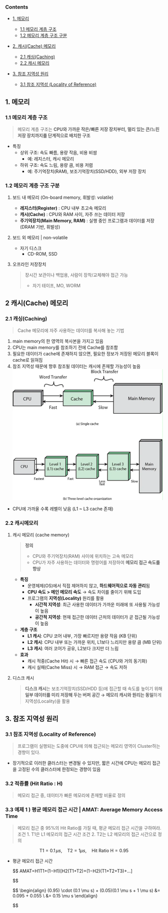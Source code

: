 ### Contents
- [1. 메모리](#1-메모리)
  - [1.1 메모리 계층 구조](#11-메모리-계층-구조)
  - [1.2 메모리 계층 구조 구분](#12-메모리-계층-구조-구분)

- [2. 캐시(Cache) 메모리](#2-캐시cache-메모리)
  - [2.1 캐싱(Caching)](#21-캐싱caching)
  - [2.2 캐시 메모리](#22-캐시메모리)

- [3. 참조 지역성 원리](#3-참조-지역성-원리)
  - [3.1 참조 지역성 (Locality of Reference)](#31-참조-지역성-locality-of-reference)

## **1. 메모리**

### **1.1 메모리 계층 구조**

> 메모리 계층 구조는 **CPU와 가까운 작은/빠른 저장 장치부터, 멀리 있는 큰/느린 저장 장치까지를 단계적으로 배치한 구조**
> 
- 특징
    - 상위 구조: 속도 빠름, 용량 작음, 비용 비쌈
        - 예: 레지스터, 캐시 메모리
    - 하위 구조: 속도 느림, 용량 큼, 비용 저렴
        - 예: 주기억장치(RAM), 보조기억장치(SSD/HDD), 외부 저장 장치

### **1.2 메모리 계층 구조 구분**

1. 보드 내 메모리 (On-board memory, 휘발성: volatile)
    - **레지스터(Register)** : CPU 내부 초고속 메모리
    - **캐시(Cache)** : CPU와 RAM 사이, 자주 쓰는 데이터 저장
    - **주기억장치(Main Memory, RAM)** : 실행 중인 프로그램과 데이터를 저장 (DRAM 기반, 휘발성)
2. 보드 외 메모리 | non-volatile
    - 자기 디스크
        - CD-ROM, SSD
3. 오프라인 저장장치
    
    > 장시간 보관이나 백업용, 사람이 장착/교체해야 접근 가능
    > 
    > - 자기 테이프, MO, WORM

## **2 캐시(Cache) 메모리**

### **2.1 캐싱(Caching)**

> Cache 메모리에 자주 사용하는 데이터를 복사해 놓는 기법
> 
1. main memory의 한 영역의 복사본을 가지고 있음
2. CPU는 main memory를 참조하기 전에 Cache를 참조함
3. 필요한 데이터가 cache에 존재하지 않으면, 필요한 정보가 저장된 메모리 블록이 cache로 읽혀짐
4. 참조 지역성 때문에 향후 참조될 데이터는 캐시에 존재할 가능성이 높음
![alt text](4.png)
- CPU에 가까울 수록 레벨이 낮음 (L1 ~ L3 cache 존재)

### **2.2 캐시메모리**
1. 캐시 메모리 (cache memory)
    
    > **정의**
    > 
    > - CPU와 주기억장치(RAM) 사이에 위치하는 고속 메모리
    > - CPU가 자주 사용하는 데이터와 명령어를 저장하여 **메모리 접근 속도를 향상**
    - **특징**
        - 운영체제(OS)에서 직접 제어하지 않고, **하드웨어적으로 자동 관리**됨
        - **CPU 속도 > 메인 메모리 속도** → 속도 차이를 줄이기 위해 도입
        - 프로그램의 **지역성(Locality)** 원리를 활용
            - **시간적 지역성**: 최근 사용한 데이터가 가까운 미래에 또 사용될 가능성이 높음
            - **공간적 지역성**: 현재 접근한 데이터 근처의 데이터가 곧 접근될 가능성이 높음
    - **계층 구조**
        - **L1 캐시**: CPU 코어 내부, 가장 빠르지만 용량 작음 (KB 단위)
        - **L2 캐시**: CPU 내부 또는 가까운 위치, L1보다 느리지만 용량 큼 (MB 단위)
        - **L3 캐시**: 여러 코어가 공유, L2보다 크지만 더 느림
    - **효과**
        - 캐시 적중(Cache Hit) 시 → 빠른 접근 속도 (CPU와 거의 동기화)
        - 캐시 실패(Cache Miss) 시 → RAM 접근 → 속도 저하
2. 디스크 캐시 
    > **디스크 캐시**는 보조기억장치(SSD/HDD 등)에 접근할 때 속도를 높이기 위해 **일부 데이터를 미리 저장해 두는 버퍼 공간
    → 메모리 캐시와 원리는 동일**하게 지역성(Locality)을 활용
    > 

## **3. 참조 지역성 원리**

### **3.1 참조 지역성 (Locality of Reference)**

> 프로그램이 실행되는 도중에 CPU에 의해 접근되는 메모리 영역이 Cluster하는 경향이 있다.
> 
- 장기적으로 이러한 클러스터는 변경될 수 있지만, 짧은 시간에 CPU는 메모리 접근을 고정된 수의 클러스터에 한정되는 경향이 있음

### **3.2 적중률 (Hit Ratio : H)**

> 메모리 접근 중, 데이터가 빠른 메모리에 존재할 비율로 정의
> 

### **3.3 예제 1 ) 평균 메모리 접근 시간  | AMAT: Average Memory Access Time**

> 메모리 접근 중 95%의 Hit Ratio를 가질 때, 평균 메모리 접근 시간을 구하여라. 
조건 1. T1은 L1 메모리의 접근 시간 
조건 2. T2는 L2 메모리의 접근 시간으로 정의
> 

$$
\mathrm{T1} = 0.1 \, \mu s, \quad \mathrm{T2} = 1 \mu s, \quad \text{Hit Ratio H}=0.95
$$

- 평균 메모리 접근 시간
    
    $$
    AMAT=H1T1+(1−H1)[H2(T1+T2)+(1−H2)(T1+T2+T3)+…]
    
    $$
    
    $$
    \begin{align}
    (0.95) \cdot (0.1 \mu s) + (0.05)(0.1 \mu s + 1 \mu s) 
    &= 0.095 + 0.055 \\
    &= 0.15 \mu s
    \end{align}
    
    $$
    
</aside>